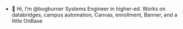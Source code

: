 - 👋 Hi, I’m @bogburner
Systems Engineer in higher-ed. Works on databridges, campus automation, Canvas, enrollment, Banner, and a little OnBase

<!---
bogburner/bogburner is a ✨ special ✨ repository because its `README.md` (this file) appears on your GitHub profile.
You can click the Preview link to take a look at your changes.
--->
